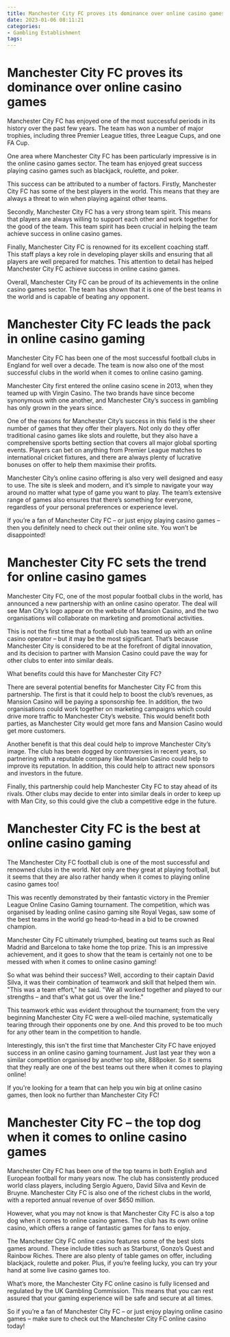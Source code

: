 ```yaml
---
title: Manchester City FC proves its dominance over online casino games
date: 2023-01-06 08:11:21
categories:
- Gambling Establishment
tags:
---
```



#  Manchester City FC proves its dominance over online casino games

Manchester City FC has enjoyed one of the most successful periods in its history over the past few years. The team has won a number of major trophies, including three Premier League titles, three League Cups, and one FA Cup.

One area where Manchester City FC has been particularly impressive is in the online casino games sector. The team has enjoyed great success playing casino games such as blackjack, roulette, and poker.

This success can be attributed to a number of factors. Firstly, Manchester City FC has some of the best players in the world. This means that they are always a threat to win when playing against other teams.

Secondly, Manchester City FC has a very strong team spirit. This means that players are always willing to support each other and work together for the good of the team. This team spirit has been crucial in helping the team achieve success in online casino games.

Finally, Manchester City FC is renowned for its excellent coaching staff. This staff plays a key role in developing player skills and ensuring that all players are well prepared for matches. This attention to detail has helped Manchester City FC achieve success in online casino games.

Overall, Manchester City FC can be proud of its achievements in the online casino games sector. The team has shown that it is one of the best teams in the world and is capable of beating any opponent.

#  Manchester City FC leads the pack in online casino gaming

Manchester City FC has been one of the most successful football clubs in England for well over a decade. The team is now also one of the most successful clubs in the world when it comes to online casino gaming.

Manchester City first entered the online casino scene in 2013, when they teamed up with Virgin Casino. The two brands have since become synonymous with one another, and Manchester City’s success in gambling has only grown in the years since.

One of the reasons for Manchester City’s success in this field is the sheer number of games that they offer their players. Not only do they offer traditional casino games like slots and roulette, but they also have a comprehensive sports betting section that covers all major global sporting events. Players can bet on anything from Premier League matches to international cricket fixtures, and there are always plenty of lucrative bonuses on offer to help them maximise their profits.

Manchester City’s online casino offering is also very well designed and easy to use. The site is sleek and modern, and it’s simple to navigate your way around no matter what type of game you want to play. The team’s extensive range of games also ensures that there’s something for everyone, regardless of your personal preferences or experience level.

If you’re a fan of Manchester City FC – or just enjoy playing casino games – then you definitely need to check out their online site. You won’t be disappointed!

#  Manchester City FC sets the trend for online casino games

Manchester City FC, one of the most popular football clubs in the world, has announced a new partnership with an online casino operator. The deal will see Man City’s logo appear on the website of Mansion Casino, and the two organisations will collaborate on marketing and promotional activities.

This is not the first time that a football club has teamed up with an online casino operator – but it may be the most significant. That’s because Manchester City is considered to be at the forefront of digital innovation, and its decision to partner with Mansion Casino could pave the way for other clubs to enter into similar deals.

What benefits could this have for Manchester City FC?

There are several potential benefits for Manchester City FC from this partnership. The first is that it could help to boost the club’s revenues, as Mansion Casino will be paying a sponsorship fee. In addition, the two organisations could work together on marketing campaigns which could drive more traffic to Manchester City’s website. This would benefit both parties, as Manchester City would get more fans and Mansion Casino would get more customers.

Another benefit is that this deal could help to improve Manchester City’s image. The club has been dogged by controversies in recent years, so partnering with a reputable company like Mansion Casino could help to improve its reputation. In addition, this could help to attract new sponsors and investors in the future.

Finally, this partnership could help Manchester City FC to stay ahead of its rivals. Other clubs may decide to enter into similar deals in order to keep up with Man City, so this could give the club a competitive edge in the future.

#  Manchester City FC is the best at online casino gaming

The Manchester City FC football club is one of the most successful and renowned clubs in the world. Not only are they great at playing football, but it seems that they are also rather handy when it comes to playing online casino games too!

This was recently demonstrated by their fantastic victory in the Premier League Online Casino Gaming tournament. The competition, which was organised by leading online casino gaming site Royal Vegas, saw some of the best teams in the world go head-to-head in a bid to be crowned champion.

Manchester City FC ultimately triumphed, beating out teams such as Real Madrid and Barcelona to take home the top prize. This is an impressive achievement, and it goes to show that the team is certainly not one to be messed with when it comes to online casino gaming!

So what was behind their success? Well, according to their captain David Silva, it was their combination of teamwork and skill that helped them win. "This was a team effort," he said. "We all worked together and played to our strengths – and that's what got us over the line."

This teamwork ethic was evident throughout the tournament; from the very beginning Manchester City FC were a well-oiled machine, systematically tearing through their opponents one by one. And this proved to be too much for any other team in the competition to handle.

Interestingly, this isn't the first time that Manchester City FC have enjoyed success in an online casino gaming tournament. Just last year they won a similar competition organised by another top site, 888poker. So it seems that they really are one of the best teams out there when it comes to playing online!

If you're looking for a team that can help you win big at online casino games, then look no further than Manchester City FC!

#  Manchester City FC – the top dog when it comes to online casino games

Manchester City FC has been one of the top teams in both English and European football for many years now. The club has consistently produced world class players, including Sergio Aguero, David Silva and Kevin de Bruyne. Manchester City FC is also one of the richest clubs in the world, with a reported annual revenue of over $650 million.

However, what you may not know is that Manchester City FC is also a top dog when it comes to online casino games. The club has its own online casino, which offers a range of fantastic games for fans to enjoy.

The Manchester City FC online casino features some of the best slots games around. These include titles such as Starburst, Gonzo’s Quest and Rainbow Riches. There are also plenty of table games on offer, including blackjack, roulette and poker. Plus, if you’re feeling lucky, you can try your hand at some live casino games too.

What’s more, the Manchester City FC online casino is fully licensed and regulated by the UK Gambling Commission. This means that you can rest assured that your gaming experience will be safe and secure at all times.

So if you’re a fan of Manchester City FC – or just enjoy playing online casino games – make sure to check out the Manchester City FC online casino today!